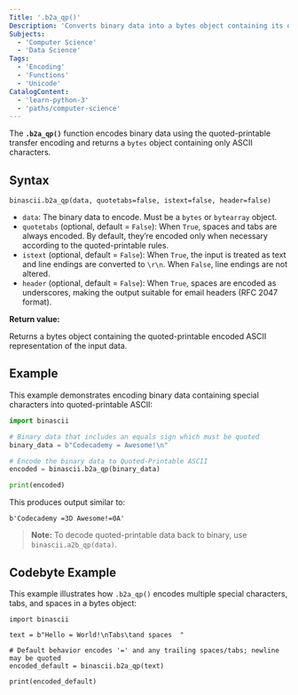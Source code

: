 ```yaml
---
Title: '.b2a_qp()'
Description: 'Converts binary data into a bytes object containing its quoted-printable ASCII representation.'
Subjects:
  - 'Computer Science'
  - 'Data Science'
Tags:
  - 'Encoding'
  - 'Functions'
  - 'Unicode'
CatalogContent:
  - 'learn-python-3'
  - 'paths/computer-science'
---
```


The **`.b2a_qp()`** function encodes binary data using the quoted-printable transfer encoding and returns a `bytes` object containing only ASCII characters.

## Syntax

```pseudo
binascii.b2a_qp(data, quotetabs=false, istext=false, header=false)
```

- `data`: The binary data to encode. Must be a `bytes` or `bytearray` object.
- `quotetabs` (optional, default = `False`): When `True`, spaces and tabs are always encoded. By default, they’re encoded only when necessary according to the quoted-printable rules.
- `istext` (optional, default = `False`): When `True`, the input is treated as text and line endings are converted to `\r\n`. When `False`, line endings are not altered.
- `header` (optional, default = `False`): When `True`, spaces are encoded as underscores, making the output suitable for email headers (RFC 2047 format).

**Return value:** 

Returns a bytes object containing the quoted-printable encoded ASCII representation of the input data.

## Example

This example demonstrates encoding binary data containing special characters into quoted-printable ASCII:

```py
import binascii

# Binary data that includes an equals sign which must be quoted
binary_data = b"Codecademy = Awesome!\n"

# Encode the binary data to Quoted-Printable ASCII
encoded = binascii.b2a_qp(binary_data)

print(encoded)
```

This produces output similar to:

```shell
b'Codecademy =3D Awesome!=0A'
```

> **Note:** To decode quoted-printable data back to binary, use `binascii.a2b_qp(data)`.

## Codebyte Example

This example illustrates how `.b2a_qp()` encodes multiple special characters, tabs, and spaces in a bytes object:

```codebyte/python
import binascii

text = b"Hello = World!\nTabs\tand spaces  "

# Default behavior encodes '=' and any trailing spaces/tabs; newline may be quoted
encoded_default = binascii.b2a_qp(text)

print(encoded_default)
```
